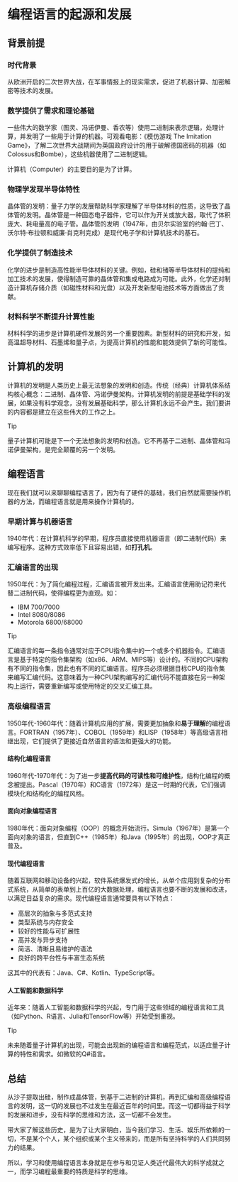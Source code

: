 # 编程语言的起源和发展

## 背景前提

### 时代背景

从欧洲开启的二次世界大战，在军事情报上的现实需求，促进了机器计算、加密解密等技术的发展。

### 数学提供了需求和理论基础

一些伟大的数学家（图灵、冯诺伊曼、香农等）使用二进制来表示逻辑，处理计算，并发明了一些用于计算的机器。可观看电影：《模仿游戏 The Imitation Game》，了解二次世界大战期间为英国政府设计的用于破解德国密码的机器（如Colossus和Bombe），这些机器使用了二进制逻辑。

计算机（Computer）的主要目的是为了计算。

### 物理学发现半导体特性

晶体管的发明：量子力学的发展帮助科学家理解了半导体材料的性质，这导致了晶体管的发明。晶体管是一种固态电子器件，它可以作为开关或放大器，取代了体积庞大、耗电量高的电子管。晶体管的发明（1947年，由贝尔实验室的约翰·巴丁、沃尔特·布拉顿和威廉·肖克利完成）是现代电子学和计算机技术的基石。

### 化学提供了制造技术

化学的进步是制造高性能半导体材料的关键。例如，硅和锗等半导体材料的提纯和加工技术的发展，使得制造可靠的晶体管和集成电路成为可能。此外，化学还对制造计算机存储介质（如磁性材料和光盘）以及开发新型电池技术等方面做出了贡献。

### 材料科学不断提升计算性能

材料科学的进步是计算机硬件发展的另一个重要因素。新型材料的研究和开发，如高温超导材料、石墨烯和量子点，为提高计算机的性能和能效提供了新的可能性。

## 计算机的发明

计算机的发明是人类历史上最无法想象的发明和创造。传统（经典）计算机体系结构核心概念：二进制、晶体管、冯诺伊曼架构。计算机发明的前提是基础学科的发展，如果没有科学观念，没有发展基础科学，那么计算机永远不会产生。我们要讲的内容都是建立在这些伟大的工作之上。

> [!TIP]
> 量子计算机可能是下一个无法想象的发明和创造。它不再基于二进制、晶体管和冯诺伊曼架构，是完全颠覆的另一个发明。

## 编程语言

现在我们就可以来聊聊编程语言了，因为有了硬件的基础，我们自然就需要操作机器的方法，而编程语言就是用来操作计算机的。

### 早期计算与机器语言

1940年代：在计算机科学的早期，程序员直接使用机器语言（即二进制代码）来编写程序。这种方式效率低下且容易出错，如**打孔机**。

### 汇编语言的出现

1950年代：为了简化编程过程，汇编语言被开发出来。汇编语言使用助记符来代替二进制代码，使得编程更为直观。如：

- IBM 700/7000
- Intel 8080/8086
- Motorola 6800/68000

> [!TIP]
> 汇编语言的每一条指令通常对应于CPU指令集中的一个或多个机器指令。汇编语言是基于特定的指令集架构（如x86、ARM、MIPS等）设计的。不同的CPU架构有不同的指令集，因此也有不同的汇编语言。程序员必须根据目标CPU的指令集来编写汇编代码。这意味着为一种CPU架构编写的汇编代码不能直接在另一种架构上运行，需要重新编写或使用特定的交叉汇编工具。

### 高级编程语言

1950年代-1960年代：随着计算机应用的扩展，需要更加抽象和**易于理解**的编程语言。FORTRAN（1957年）、COBOL（1959年）和LISP（1958年）等高级语言相继出现，它们提供了更接近自然语言的语法和更强大的功能。

#### 结构化编程语言

1960年代-1970年代：为了进一步**提高代码的可读性和可维护性**，结构化编程的概念被提出。Pascal（1970年）和C语言（1972年）是这一时期的代表，它们强调模块化和结构化的编程风格。

#### 面向对象编程语言

1980年代：面向对象编程（OOP）的概念开始流行。Simula（1967年）是第一个面向对象的语言，但直到C++（1985年）和Java（1995年）的出现，OOP才真正普及。

#### 现代编程语言

随着互联网和移动设备的兴起，软件系统爆发式的增长，从单个应用到复杂的分布式系统，从简单的表单到上百亿的大数据处理，编程语言也要不断的发展和改进，以满足日益复杂的需求。现代编程语言通常要具有以下特点：

- 高层次的抽象与多范式支持
- 类型系统与内存安全
- 较好的性能与可扩展性
- 高并发与异步支持
- 简洁、清晰且易维护的语法
- 良好的跨平台性与丰富生态系统

这其中的代表有：Java、C#、Kotlin、TypeScript等。

#### 人工智能和数据科学

近年来：随着人工智能和数据科学的兴起，专门用于这些领域的编程语言和工具（如Python、R语言、Julia和TensorFlow等）开始受到重视。

> [!TIP]
> 未来随着量子计算机的出现，可能会出现新的编程语言和编程范式，以适应量子计算的特性和需求。如微软的Q#语言。

## 总结

从沙子提取出硅，制作成晶体管，到基于二进制的计算机，再到汇编和高级编程语言的发明，这一切的发展也不过发生在最近百年的时间里。而这一切都得益于科学的发展和进步，没有科学的思维和方法，这一切都不会发生。

带大家了解这些历史，是为了让大家明白，当今我们学习、生活、娱乐所依赖的一切，不是某个个人，某个组织或某个主义带来的，而是所有坚持科学的人们共同努力的结果。

所以，学习和使用编程语言本身就是在参与和见证人类近代最伟大的科学成就之一，而学习编程最重要的特质是科学的思维。
